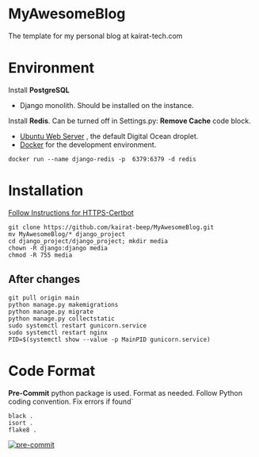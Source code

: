 # MyAwesomeBlog
The template for my personal blog at kairat-tech.com

# Environment

Install **PostgreSQL**
* Django monolith. Should be installed on the instance.

Install **Redis**. Can be turned off in Settings.py: **Remove Cache** code block.
* [Ubuntu Web Server](https://www.digitalocean.com/community/tutorials/how-to-install-and-secure-redis-on-ubuntu-22-04) , the default Digital Ocean droplet.
*  [Docker](https://hub.docker.com/_/redis) for the development environment.
```
docker run --name django-redis -p  6379:6379 -d redis
```

# Installation
[Follow Instructions for HTTPS-Certbot](https://certbot.eff.org/instructions?ws=nginx&os=snap)
```
git clone https://github.com/kairat-beep/MyAwesomeBlog.git
mv MyAwesomeBlog/* django_project
cd django_project/django_project; mkdir media
chown -R django:django media
chmod -R 755 media
```

## After changes
```
git pull origin main
python manage.py makemigrations
python manage.py migrate
python manage.py collectstatic
sudo systemctl restart gunicorn.service
sudo systemctl restart nginx
PID=$(systemctl show --value -p MainPID gunicorn.service)
```
# Code Format

**Pre-Commit** python package is used. Format as needed.
Follow Python coding convention.
Fix errors if found`
```
black .
isort .
flake8 .
```

[![pre-commit](https://img.shields.io/badge/pre--commit-enabled-brightgreen?logo=pre-commit)](https://github.com/pre-commit/pre-commit)
